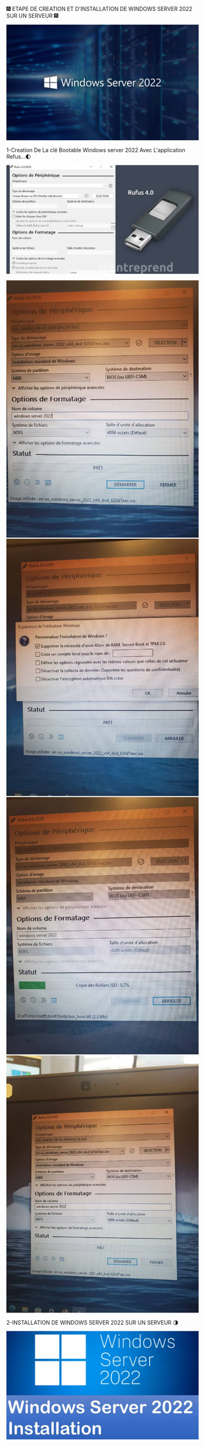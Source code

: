 🎆 ETAPE DE CREATION ET D'INSTALLATION DE WINDOWS SERVER 2022 SUR UN SERVEUR 🎆

<img src=images/windows-server-2022.webp width='' height='' > </img>

1-Creation De La clé Bootable Windows server 2022 Avec L'application Refus...🌓

<img src=images/Rufus-4.0.webp width='' height='' > </img>

<img src=images/IMG-20230607-WA0001.jpg width='' height='' > </img>
<img src=images/IMG-20230607-WA0002.jpg width='' height='' > </img>
<img src=images/IMG-20230607-WA0003.jpg width='' height='' > </img>
<img src=images/IMG-20230607-WA0004.jpg width='' height='' > </img>

2-INSTALLATION DE WINDOWS SERVER 2022 SUR UN SERVEUR 🌗

<img src=images/maxresdefault.jpg width='' height='' > </img>
